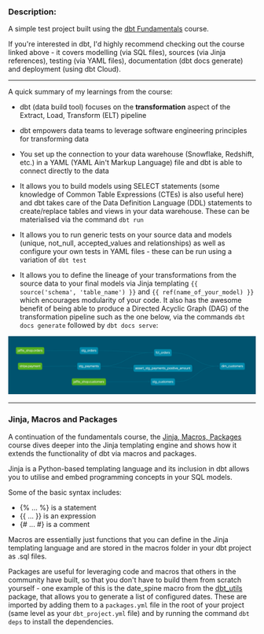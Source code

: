 ### Description:
A simple test project built using the [dbt Fundamentals](https://courses.getdbt.com/courses/fundamentals) course.

If you're interested in dbt, I'd highly recommend checking out the course linked above - it covers modelling (via SQL files), sources (via Jinja references), testing (via YAML files), documentation (dbt docs generate) and deployment (using dbt Cloud).

<hr>

A quick summary of my learnings from the course:
- dbt (data build tool) focuses on the **transformation** aspect of the Extract, Load, Transform (ELT) pipeline

- dbt empowers data teams to leverage software engineering principles for transforming data

- You set up the connection to your data warehouse (Snowflake, Redshift, etc.) in a YAML (YAML Ain't Markup Language) file and dbt is able to connect directly to the data

- It allows you to build models using SELECT statements (some knowledge of Common Table Expressions (CTEs) is also useful here) and dbt takes care of the Data Definition Language (DDL) statements to create/replace tables and views in your data warehouse. These can be materialised via the command `dbt run`

- It allows you to run generic tests on your source data and models (unique, not_null, accepted_values and relationships) as well as configure your own tests in YAML files - these can be run using a variation of `dbt test`

- It allows you to define the lineage of your transformations from the source data to your final models via Jinja templating `{{ source('schema', 'table_name') }}` and `{{ ref(name_of_your_model) }}` which encourages modularity of your code. It also has the awesome benefit of being able to produce a Directed Acyclic Graph (DAG) of the transformation pipeline such as the one below, via the commands `dbt docs generate` followed by `dbt docs serve`:

![Lineage graph of sample data from the dbt Fundamentals course](images/DAG.png)

<hr>

### Jinja, Macros and Packages

A continuation of the fundamentals course, the [Jinja, Macros, Packages](https://courses.getdbt.com/courses/jinja-macros-packages) course dives deeper into the Jinja templating engine and shows how it extends the functionality of dbt via macros and packages.

Jinja is a Python-based templating language and its inclusion in dbt allows you to utilise and embed programming concepts in your SQL models.

Some of the basic syntax includes: 
- {% ... %} is a statement<br>
- {{ ... }} is an expression<br>
- {# ... #} is a comment

Macros are essentially just functions that you can define in the Jinja templating language and are stored in the macros folder in your dbt project as .sql files.

Packages are useful for leveraging code and macros that others in the community have built, so that you don't have to build them from scratch yourself - one example of this is the date_spine macro from the [dbt_utils](https://hub.getdbt.com/dbt-labs/dbt_utils/0.1.7/) package, that allows you to generate a list of configured dates. These are imported by adding them to a `packages.yml` file in the root of your project (same level as your `dbt_project.yml` file) and by running the command `dbt deps` to install the dependencies.
